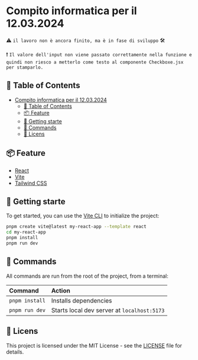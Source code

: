 # Compito informatica per il 12.03.2024

⚠️ `il lavoro non è ancora finito, ma è in fase di sviluppo` 🛠️

❗️ `Il valore dell'input non viene passato correttamente nella funzione e quindi non riesco a metterlo come testo al componente Checkboxe.jsx per stamparlo. `

## 📖 Table of Contents

-   [Compito informatica per il 12.03.2024](#compito-informatica-per-il-12032024)
    -   [📖 Table of Contents](#-table-of-contents)
    -   [📦 Feature](#-feature)
    -   [🚀 Getting starte](#-getting-starte)
    -   [🧞 Commands](#-commands)
    -   [📝 Licens](#-licens)

## 📦 Feature

-   [React](https://reactjs.org/)
-   [Vite](https://vitejs.dev/)
-   [Tailwind CSS](https://tailwindcss.com/docs/installation)

## 🚀 Getting starte

To get started, you can use the [Vite CLI](https://vitejs.dev/guide/#scaffolding-your-first-vite-project) to initialize the project:

```bash
pnpm create vite@latest my-react-app --template react
cd my-react-app
pnpm install
pnpm run dev
```

## 🧞 Commands

All commands are run from the root of the project, from a terminal:

| Command        | Action                                      |
| :------------- | :------------------------------------------ |
| `pnpm install` | Installs dependencies                       |
| `pnpm run dev` | Starts local dev server at `localhost:5173` |

## 📝 Licens

This project is licensed under the MIT License - see the [LICENSE](LICENSE) file for details.
